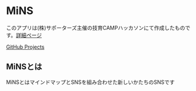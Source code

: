 # MiNS
このアプリは(株)サポーターズ主催の技育CAMPハッカソンにて作成したものです。[詳細ページ](https://talent.supporterz.jp/events/35bc02d4-cc1f-4765-8453-ab53b045b97c/?utm_source=next&utm_medium=geekcamp)

[GitHub Projects](https://github.com/BusinessPudding/MiNS/projects/1)

## MiNSとは
MiNSとはマインドマップとSNSを組み合わせた新しいかたちのSNSです
